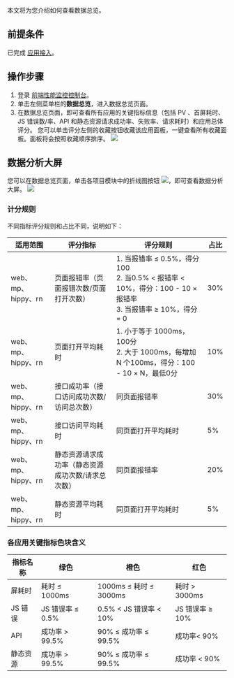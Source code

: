 本文将为您介绍如何查看数据总览。

## 前提条件
已完成 [应用接入](https://cloud.tencent.com/document/product/1464/58145)。

## 操作步骤
1. 登录 [前端性能监控控制台](https://console.cloud.tencent.com/rum)。
2. 单击左侧菜单栏的**数据总览**，进入数据总览页面。
3. 在数据总览页面，即可查看所有应用的关键指标信息（包括 PV 、首屏耗时、JS 错误数/率、API 和静态资源请求成功率、失败率、请求耗时）和应用总体评分。
您可以单击评分左侧的收藏按钮收藏该应用面板，一键查看所有收藏面板。面板将会按照收藏顺序排序。
![](https://main.qcloudimg.com/raw/22774ad1f80ff6d5bf122a86d498127a.png)

## 数据分析大屏
您可以在数据总览页面，单击各项目模块中的折线图按钮 ![](https://qcloudimg.tencent-cloud.cn/raw/7fe9ead8206ca53064ba67ff7005b506.png)，即可查看数据分析大屏。
![](https://qcloudimg.tencent-cloud.cn/raw/12eda72f4e1e788ab6d1b9e4d925eb40.jpg)


### 计分规则

不同指标评分规则和占比不同，说明如下：

| 适用范围                  | 评分指标                                      | 评分规则                                                     | 占比 |
| ------------------------- | --------------------------------------------- | ------------------------------------------------------------ | ---- |
| web、mp、hippy、rn  | 页面报错率（页面报错次数/页面打开次数）       | 1. 当报错率 ≤ 0.5%，得分100<br>2. 当0.5% < 报错率 < 10%，得分：100 - 10 × 报错率<br>3. 当报错率 ≥ 10%，得分 = 0 | 30%  |
| web、mp、hippy、rn  | 页面打开平均耗时                              | 1.  小于等于 1000ms，100分<br>2.  大于 1000ms，每增加 N 个100ms，得分：100 - 10 × N，最低0分 | 10%  |
| web、mp、hippy、rn  | 接口成功率（接口访问成功次数/访问总次数）     | 同页面报错率                                                 | 30%  |
| web、mp、hippy、rn  | 接口访问平均耗时                              | 同页面打开平均耗时                                           | 5%   |
| web、mp、hippy、rn  | 静态资源请求成功率（静态资源成功次数/请求总次数） | 同页面报错率                                                 | 20%  |
| web、mp、hippy、rn  | 静态资源平均耗时                              | 同页面打开平均耗时                                           | 5%   |

### 各应用关键指标色块含义

| 指标名称 | 绿色           | 橙色                     | 红色            |
| -------- | -------------- | ------------------------ | --------------- |
| 屏耗时   | 耗时 ≤ 1000ms | 1000ms ≤ 耗时 ≤ 3000ms | 耗时 > 3000ms   |
| JS 错误   | JS 错误率 ≤ 0.5% | 0.5% < JS 错误率 < 10%    | JS 错误率 ≥ 10% |
| API      | 成功率 > 99.5% | 90% ≤ 成功率 ≤ 99.5%   | 成功率< 90%     |
| 静态资源 | 成功率 > 99.5% | 90% ≤ 成功率 ≤ 99.5%   | 成功率 < 90%    |

